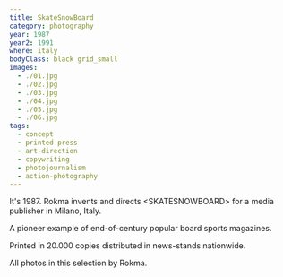 ```yaml
---
title: SkateSnowBoard
category: photography
year: 1987
year2: 1991
where: italy
bodyClass: black grid_small
images:
  - ./01.jpg
  - ./02.jpg
  - ./03.jpg
  - ./04.jpg
  - ./05.jpg
  - ./06.jpg
tags:
  - concept
  - printed-press
  - art-direction
  - copywriting
  - photojournalism
  - action-photography
---
```


It's 1987. Rokma invents and directs &lt;SKATESNOWBOARD&gt; for a media publisher in Milano, Italy.

A pioneer example of end-of-century popular board sports magazines.

Printed in 20.000 copies distributed in news-stands nationwide.

All photos in this selection by Rokma.
